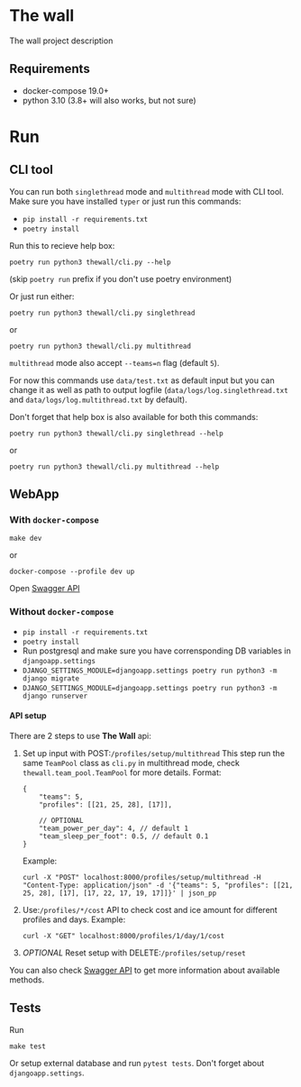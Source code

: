 # The wall
The wall project description

## Requirements
* docker-compose 19.0+
* python 3.10 (3.8+ will also works, but not sure)

# Run
## CLI tool
You can run both `singlethread` mode and `multithread` mode with CLI tool. Make sure you have installed `typer` or just run this commands:
* `pip install -r requirements.txt`
* `poetry install`

Run this to recieve help box:
```
poetry run python3 thewall/cli.py --help
```
(skip `poetry run` prefix if you don't use poetry environment)

Or just run either:
```
poetry run python3 thewall/cli.py singlethread
```
or
```
poetry run python3 thewall/cli.py multithread
```
`multithread` mode also accept `--teams=n` flag (default `5`).

For now this commands use `data/test.txt` as default input but you can change it as well as path to output logfile (`data/logs/log.singlethread.txt` and `data/logs/log.multithread.txt` by default).

Don't forget that help box is also available for both this commands:
```
poetry run python3 thewall/cli.py singlethread --help
```
or
```
poetry run python3 thewall/cli.py multithread --help
```

## WebApp
### With `docker-compose`
```
make dev
```
or
```
docker-compose --profile dev up
```
Open [Swagger API](http://localhost:8000/redoc/)

### Without `docker-compose`
* `pip install -r requirements.txt`
* `poetry install`
* Run postgresql and make sure you have corrensponding DB variables in `djangoapp.settings`
* `DJANGO_SETTINGS_MODULE=djangoapp.settings poetry run python3 -m django migrate`
* `DJANGO_SETTINGS_MODULE=djangoapp.settings poetry run python3 -m django runserver`

#### API setup
There are 2 steps to use **The Wall** api:
1. Set up input with POST:`/profiles/setup/multithread`
    This step run the same `TeamPool` class as `cli.py` in multithread mode, check `thewall.team_pool.TeamPool` for more details.
    Format:
    ```
    {
        "teams": 5, 
        "profiles": [[21, 25, 28], [17]],
        
        // OPTIONAL
        "team_power_per_day": 4, // default 1
        "team_sleep_per_foot": 0.5, // default 0.1
    }
    ```
    Example:
    ```
    curl -X "POST" localhost:8000/profiles/setup/multithread -H "Content-Type: application/json" -d '{"teams": 5, "profiles": [[21, 25, 28], [17], [17, 22, 17, 19, 17]]}' | json_pp
    ```
2. Use:`/profiles/*/cost` API to check cost and ice amount for different profiles and days.
    Example:
    ```
    curl -X "GET" localhost:8000/profiles/1/day/1/cost
    ```
3. *OPTIONAL* Reset setup with DELETE:`/profiles/setup/reset`

You can also check [Swagger API](http://localhost:8000/redoc/) to get more information about available methods.


## Tests
Run
```
make test
```
Or setup external database and run `pytest tests`. Don't forget about `djangoapp.settings`.